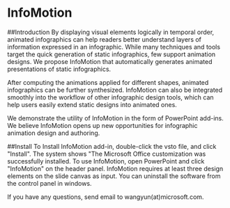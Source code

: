 # InfoMotion

##Introduction
By displaying visual elements logically in temporal order, animated infographics can help readers better understand layers of information expressed in an infographic. While many techniques and tools target the quick generation of static infographics, few support animation designs. We propose InfoMotion that automatically generates animated presentations of static infographics.

After computing the animations applied for different shapes, animated infographics can be further synthesized. InfoMotion can also be integrated smoothly into the workflow of other infographic design tools, which can help users easily extend static designs into animated ones. 

We demonstrate the utility of InfoMotion in the form of PowerPoint add-ins. We believe InfoMotion opens up new opportunities for infographic animation design and authoring.

##Install
To Install InfoMotion add-in, double-click the vsto file, and click "Install". The system shows "The Microsoft Office customization was successfully installed.
To use InfoMotion, open PowerPoint and click "InfoMotion" on the header panel. InfoMotion requires at least three design elements on the slide canvas as input.
You can uninstall the software from the control panel in windows.

If you have any questions, send email to wangyun(at)microsoft.com.
